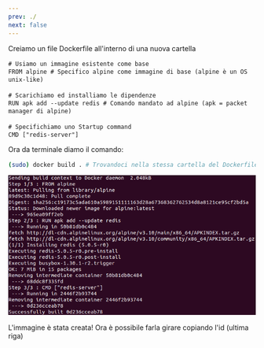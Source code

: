 ```yaml
---
prev: ./
next: false
---
```

Creiamo un file Dockerfile all'interno di una nuova cartella
``` docker
# Usiamo un immagine esistente come base
FROM alpine # Specifico alpine come immagine di base (alpine è un OS unix-like)

# Scarichiamo ed installiamo le dipendenze
RUN apk add --update redis # Comando mandato ad alpine (apk = packet manager di alpine)

# Specifichiamo uno Startup command
CMD ["redis-server"]
```
Ora da terminale diamo il comando:
``` sh
(sudo) docker build . # Trovandoci nella stessa cartella del Dockerfile
```

![screenshot-03](./assets/screenshot-03.png)

L'immagine è stata creata! Ora è possibile farla girare copiando l'id (ultima riga)
